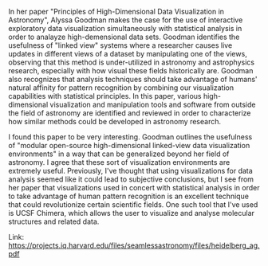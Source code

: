 In her paper "Principles of High-Dimensional Data Visualization in Astronomy", Alyssa Goodman makes the case for the use of interactive exploratory data visualization simultaneously with statistical analysis in order to analayze high-demensional data sets. Goodman identifies the usefulness of "linked view" systems where a researcher causes live updates in different views of a dataset by manipulating one of the views, observing that this method is under-utilized in astronomy and astrophysics research, especially with how visual these fields historically are. Goodman also recognizes that analysis techniques should take advantage of humans' natural affinity for pattern recognition by combining our visualization capabilities with statistical principles. In this paper, various high-dimensional visualization and manipulation tools and software from outside the field of astronomy are identified and reviewed in order to characterize how similar methods could be developed in astronomy research. 

I found this paper to be very interesting. Goodman outlines the usefulness of "modular open-source high-dimensional linked-view data visualization environments" in a way that can be generalized beyond her field of astronomy. I agree that these sort of visualization environments are extremely useful. Previously, I've thought that using visualizations for data analysis seemed like it could lead to subjective conclusions, but I see from her paper that visualizations used in concert with statistical analysis in order to take advantage of human pattern recognition is an excellent technique that could revolutionize certain scientific fields. One such tool that I've used is UCSF Chimera, which allows the user to visualize and analyse molecular structures and related data. 

Link: https://projects.iq.harvard.edu/files/seamlessastronomy/files/heidelberg_ag.pdf
